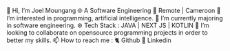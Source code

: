 👋 Hi, I’m Joel Moungang 🌐 A Software Engineering
📍 Remote | Cameroon
👀 I’m interested in programming, artificial intelligence.
🌱 I’m currently majoring in software engineering.
⚙️ Tech Stack : JAVA  | NEXT JS | KOTLIN
💞️ I’m looking to collaborate on opensource programming  projects in order to better my skills.
📫 How to reach me :
🐈 Github
🔗 Linkedin
